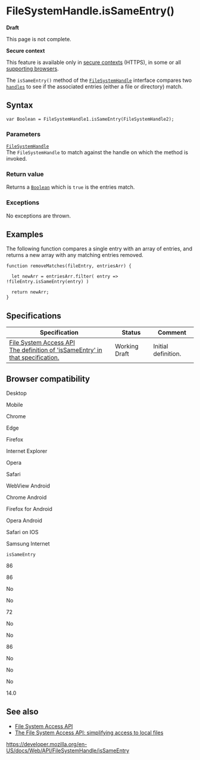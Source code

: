 FileSystemHandle.isSameEntry()
==============================

**Draft**

This page is not complete.

**Secure context**

This feature is available only in [secure contexts](https://developer.mozilla.org/en-US/docs/Web/Security/Secure_Contexts) (HTTPS), in some or all [supporting browsers](#browser_compatibility).

The `isSameEntry()` method of the [`FileSystemHandle`](../filesystemhandle) interface compares two [`handles`](../filesystemhandle) to see if the associated entries (either a file or directory) match.

Syntax
------

    var Boolean = FileSystemHandle1.isSameEntry(FileSystemHandle2);

### Parameters

[`FileSystemHandle`](../filesystemhandle)  
The `FileSystemHandle` to match against the handle on which the method is invoked.

### Return value

Returns a [`Boolean`](https://developer.mozilla.org/en-US/docs/Web/JavaScript/Reference/Global_Objects/Boolean) which is `true` is the entries match.

### Exceptions

No exceptions are thrown.

Examples
--------

The following function compares a single entry with an array of entries, and returns a new array with any matching entries removed.

    function removeMatches(fileEntry, entriesArr) {

      let newArr = entriesArr.filter( entry => !fileEntry.isSameEntry(entry) )

      return newArr;
    }

Specifications
--------------

<table><thead><tr class="header"><th>Specification</th><th>Status</th><th>Comment</th></tr></thead><tbody><tr class="odd"><td><a href="https://wicg.github.io/file-system-access/#dom-filesystemhandle-issameentry">File System Access API<br />
<span class="small">The definition of 'isSameEntry' in that specification.</span></a></td><td><span class="spec-wd">Working Draft</span></td><td>Initial definition.</td></tr></tbody></table>

Browser compatibility
---------------------

Desktop

Mobile

Chrome

Edge

Firefox

Internet Explorer

Opera

Safari

WebView Android

Chrome Android

Firefox for Android

Opera Android

Safari on IOS

Samsung Internet

`isSameEntry`

86

86

No

No

72

No

No

86

No

No

No

14.0

See also
--------

-   [File System Access API](../file_system_access_api)
-   [The File System Access API: simplifying access to local files](https://web.dev/file-system-access/)

<a href="https://developer.mozilla.org/en-US/docs/Web/API/FileSystemHandle/isSameEntry" class="_attribution-link">https://developer.mozilla.org/en-US/docs/Web/API/FileSystemHandle/isSameEntry</a>
